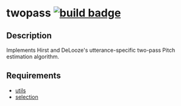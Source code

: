 twopass [![build badge][badge]][build]
=======

Description
-----------

Implements Hirst and DeLooze's utterance-specific two-pass Pitch estimation algorithm.

Requirements
------------

* [utils](https://gitlab.com/cpran/plugin_utils)
* [selection](https://gitlab.com/cpran/plugin_selection)

[badge]: https://ci.gitlab.com/projects/2844/status.png?ref=master
[build]: https://ci.gitlab.com/projects/2844
